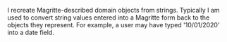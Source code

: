 I recreate Magritte-described domain objects from strings. Typically I am used to convert string values entered into a Magritte form back to the objects they represent. For example, a user may have typed '10/01/2020' into a date field.